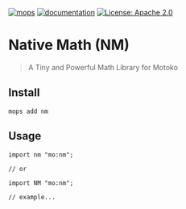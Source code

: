 [![mops](https://oknww-riaaa-aaaam-qaf6a-cai.raw.ic0.app/badge/mops/nm)](https://mops.one/nm) [![documentation](https://oknww-riaaa-aaaam-qaf6a-cai.raw.ic0.app/badge/documentation/nm)](https://mops.one/nm/docs) [![License: Apache 2.0](https://img.shields.io/badge/License-Apache%202.0-blue.svg)](https://spdx.org/licenses/Apache-2.0.html)

# Native Math (NM)

> A Tiny and Powerful Math Library for Motoko

## Install

```
mops add nm
```

## Usage

```motoko
import nm "mo:nm";

// or

import NM "mo:nm";

// example...
```
